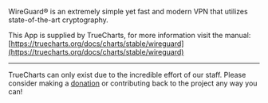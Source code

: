 WireGuard® is an extremely simple yet fast and modern VPN that utilizes state-of-the-art cryptography.

This App is supplied by TrueCharts, for more information visit the manual: [https://truecharts.org/docs/charts/stable/wireguard](https://truecharts.org/docs/charts/stable/wireguard)

---

TrueCharts can only exist due to the incredible effort of our staff.
Please consider making a [donation](https://truecharts.org/docs/about/sponsor) or contributing back to the project any way you can!
